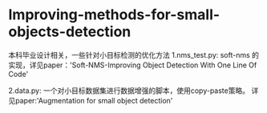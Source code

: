 # Improving-methods-for-small-objects-detection
本科毕业设计相关，一些针对小目标检测的优化方法
1.nms_test.py:
    soft-nms 的实现，详见paper：'Soft-NMS-Improving Object Detection With One Line Of Code'
    

2.data.py:
    一个对小目标数据集进行数据增强的脚本，使用copy-paste策略。
    详见paper:'Augmentation for small object detection'
